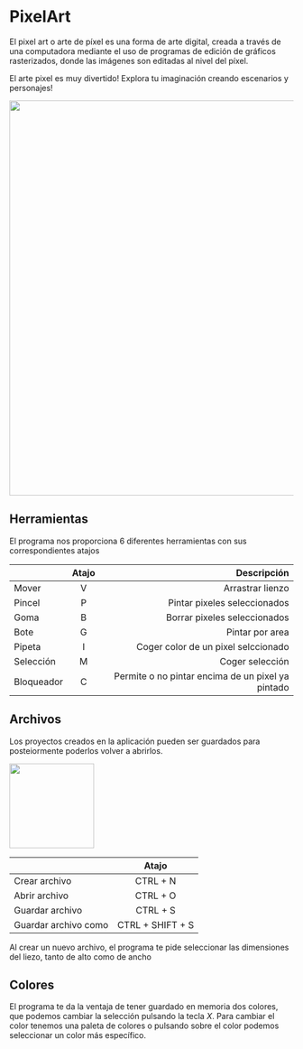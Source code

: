 # PixelArt
El pixel art o arte de píxel​ es una forma de arte digital, creada a través de una computadora mediante el uso de programas de edición de gráficos rasterizados, donde las imágenes son editadas al nivel del píxel.

El arte pixel es muy divertido! Explora tu imaginación creando escenarios y personajes!

<img src="https://user-images.githubusercontent.com/113897176/191111522-f2bdaa7a-8202-40d5-8a24-5e8697e30a3f.png" width="700">

## Herramientas

El programa nos proporciona 6 diferentes herramientas con sus correspondientes atajos

|     | Atajo   | Descripción  |
| ----------|:---------:|------:|
| Mover  | V | Arrastrar lienzo |
| Pincel  | P | Pintar pixeles seleccionados  |
| Goma  | B | Borrar pixeles seleccionados  |
| Bote  | G | Pintar por area |
| Pipeta  | I | Coger color de un pixel selccionado |
| Selección | M | Coger selección |
| Bloqueador | C | Permite o no pintar encima de un pixel ya pintado |

## Archivos

Los proyectos creados en la aplicación pueden ser guardados para posteiormente poderlos volver a abrirlos.

<img src="https://user-images.githubusercontent.com/113897176/191114954-0e314274-59fb-4ac7-9a3f-1e612d1fc457.png" width="150">

|     | Atajo   |
| ----------|:---------:|
| Crear archivo  | CTRL + N |
| Abrir archivo  | CTRL + O |
| Guardar archivo  | CTRL + S |
| Guardar archivo como | CTRL + SHIFT + S |

Al crear un nuevo archivo, el programa te pide seleccionar las dimensiones del liezo, tanto de alto como de ancho

## Colores

El programa te da la ventaja de tener guardado en memoria dos colores, que podemos cambiar la selección pulsando la tecla *X*.
Para cambiar el color tenemos una paleta de colores o pulsando sobre el color podemos seleccionar un color más específico.


